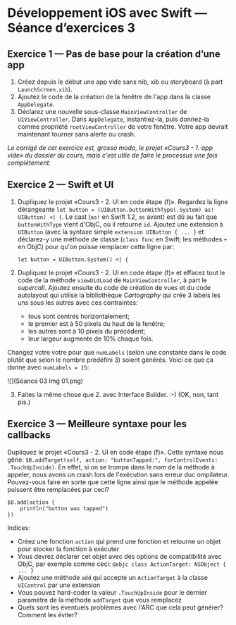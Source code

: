 # Développement iOS avec Swift — Séance d’exercices 3

## Exercice 1 — Pas de base pour la création d’une app

 1. Créez depuis le début une app vide sans nib, xib ou storyboard (à part `LaunchScreen.xib`).
 2. Ajoutez le code de la création de la fenêtre de l'app dans la classe `AppDelegate`.
 3. Déclarez une nouvelle sous-classe `MainViewController` de `UIViewController`. Dans `AppDelegate`, instantiez-la, puis donnez-la comme propriété `rootViewController` de votre fenêtre. Votre app devrait maintenant tourner sans alerte ou crash.

*Le corrigé de cet exercice est, grosso modo, le projet «Cours3 - 1. app vide» du dossier du cours, mais c'est utile de faire le processus une fois complètement.*

## Exercice 2 — Swift et UI

 1. Dupliquez le projet «Cours3 - 2. UI en code étape (f)». Regardez la ligne dérangeante `let button = (UIButton.buttonWithType(.System) as! UIButton) <| {`. Le cast (`as!` en Swift 1.2, `as` avant) est dû au fait que `buttonWithType` vient d'ObjC, où il retourne `id`. Ajoutez une extension à `UIButton` (avec la syntaxe simple `extension UIButton { ... }` et déclarez-y une méthode de classe (`class func` en Swift; les méthodes `+` en ObjC) pour qu'on puisse remplacer cette ligne par:
       
        let button = UIButton.System() <| {
        
 2. Dupliquez le projet «Cours3 - 2. UI en code étape (f)» et effacez tout le code de la méthode `viewDidLoad` de `MainViewController`, à part le *supercall*. Ajoutez ensuite du code de création de vues et du code autolayout qui utilise la bibliothèque *Cartography* qui crée 3 labels les uns sous les autres avec ces contraintes:
    * tous sont centrés horizontalement;
    * le premier est à 50 pixels du haut de la fenêtre;
    * les autres sont à 10 pixels du précédent;
    * leur largeur augmente de 10% chaque fois.
   
   Changez votre votre pour que `numLabels` (selon une constante dans le code plutôt que selon le nombre prédéfini 3) soient générés. Voici ce que ça donne avec `numLabels = 15`:
   
   ![](Séance 03 Img 01.png)
   
 3. Faites la même chose que 2. avec Interface Builder. :-) (OK, non, tant pis.)

## Exercice 3 — Meilleure syntaxe pour les callbacks

 Dupliquez le projet «Cours3 - 2. UI en code étape (f)». Cette syntaxe nous gêne: `$0.addTarget(self, action: "buttonTapped:", forControlEvents: .TouchUpInside)`. En effet, si on se trompe dans le nom de la méthode à appeler, nous avons un crash lors de l'exécution sans erreur duc ompilateur.<br/>
Pouvez-vous faire en sorte que cette ligne ainsi que le méthode appelée puissent être remplacées par ceci?
    
    $0.add(action {
        println("button was tapped")
    })
        
Indices:

 * Créez une fonction `action` qui prend une fonction et retourne un objet pour stocker la fonction à exécuter
 * Vous devrez déclarer cet objet avec des options de compatibilité avec ObjC, par exemple comme ceci: `@objc class ActionTarget: NSObject { ... }`
 * Ajoutez une méthode `add` qui accepte un `ActionTarget` à la classe `UIControl` par une extension
 * Vous pouvez hard-coder la valeur `.TouchUpInside` pour le dernier paramètre de la méthode `addTarget` que vous remplacez
 * Quels sont les éventuels problèmes avec l'ARC que cela peut générer? Comment les éviter?